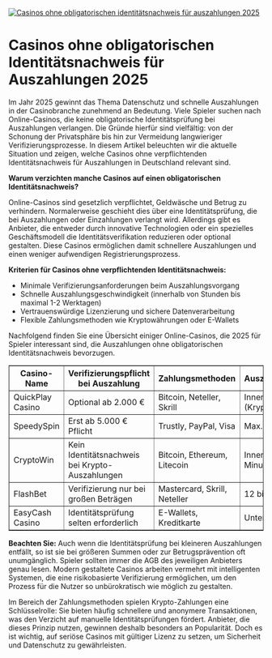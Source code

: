 [![Casinos ohne obligatorischen identitätsnachweis für auszahlungen 2025](https://123-caf.pages.dev/gitsignup.png)](https://vrmoo.ru/Bt82HjjY)

<h1>Casinos ohne obligatorischen Identitätsnachweis für Auszahlungen 2025</h1>  <p>Im Jahr 2025 gewinnt das Thema Datenschutz und schnelle Auszahlungen in der Casinobranche zunehmend an Bedeutung. Viele Spieler suchen nach Online-Casinos, die keine obligatorische Identitätsprüfung bei Auszahlungen verlangen. Die Gründe hierfür sind vielfältig: von der Schonung der Privatsphäre bis hin zur Vermeidung langwieriger Verifizierungsprozesse. In diesem Artikel beleuchten wir die aktuelle Situation und zeigen, welche Casinos ohne verpflichtenden Identitätsnachweis für Auszahlungen in Deutschland relevant sind.</p>  <p><strong>Warum verzichten manche Casinos auf einen obligatorischen Identitätsnachweis?</strong></p> <p>Online-Casinos sind gesetzlich verpflichtet, Geldwäsche und Betrug zu verhindern. Normalerweise geschieht dies über eine Identitätsprüfung, die bei Auszahlungen oder Einzahlungen verlangt wird. Allerdings gibt es Anbieter, die entweder durch innovative Technologien oder ein spezielles Geschäftsmodell die Identitätsverifikation reduzieren oder optional gestalten. Diese Casinos ermöglichen damit schnellere Auszahlungen und einen weniger aufwendigen Registrierungsprozess.</p>  <p><strong>Kriterien für Casinos ohne verpflichtenden Identitätsnachweis:</strong></p> <ul>   <li>Minimale Verifizierungsanforderungen beim Auszahlungsvorgang</li>   <li>Schnelle Auszahlungsgeschwindigkeit (innerhalb von Stunden bis maximal 1-2 Werktagen)</li>   <li>Vertrauenswürdige Lizenzierung und sichere Datenverarbeitung</li>   <li>Flexible Zahlungsmethoden wie Kryptowährungen oder E-Wallets</li> </ul>  <p>Nachfolgend finden Sie eine Übersicht einiger Online-Casinos, die 2025 für Spieler interessant sind, die Auszahlungen ohne obligatorischen Identitätsnachweis bevorzugen.</p>  <table border="1" cellspacing="0" cellpadding="8">   <thead>     <tr>       <th>Casino-Name</th>       <th>Verifizierungspflicht bei Auszahlung</th>       <th>Zahlungsmethoden</th>       <th>Auszahlungsdauer</th>       <th>Lizenz</th>     </tr>   </thead>   <tbody>     <tr>       <td>QuickPlay Casino</td>       <td>Optional ab 2.000 €</td>       <td>Bitcoin, Neteller, Skrill</td>       <td>Innerhalb 1 Stunde (Krypto)</td>       <td>Malta (MGA)</td>     </tr>     <tr>       <td>SpeedySpin</td>       <td>Erst ab 5.000 € Pflicht</td>       <td>Trustly, PayPal, Visa</td>       <td>Max. 24 Stunden</td>       <td>Curacao</td>     </tr>     <tr>       <td>CryptoWin</td>       <td>Kein Identitätsnachweis bei Krypto-Auszahlungen</td>       <td>Bitcoin, Ethereum, Litecoin</td>       <td>Innerhalb 30 Minuten</td>       <td>Estland</td>     </tr>     <tr>       <td>FlashBet</td>       <td>Verifizierung nur bei großen Beträgen</td>       <td>Mastercard, Skrill, Neteller</td>       <td>12 bis 24 Stunden</td>       <td>UKGC</td>     </tr>     <tr>       <td>EasyCash Casino</td>       <td>Identitätsprüfung selten erforderlich</td>       <td>E-Wallets, Kreditkarte</td>       <td>Unter 24 Stunden</td>       <td>Malta (MGA)</td>     </tr>   </tbody> </table>  <p><strong>Beachten Sie:</strong> Auch wenn die Identitätsprüfung bei kleineren Auszahlungen entfällt, so ist sie bei größeren Summen oder zur Betrugsprävention oft unumgänglich. Spieler sollten immer die AGB des jeweiligen Anbieters genau lesen. Modern gestaltete Casinos arbeiten vermehrt mit intelligenten Systemen, die eine risikobasierte Verifizierung ermöglichen, um den Prozess für die Nutzer so unbürokratisch wie möglich zu gestalten.</p>  <p>Im Bereich der Zahlungsmethoden spielen Krypto-Zahlungen eine Schlüsselrolle: Sie bieten häufig schnellere und anonymere Transaktionen, was den Verzicht auf manuelle Identitätsprüfungen fördert. Anbieter, die dieses Prinzip nutzen, gewinnen deshalb besonders an Popularität. Doch es ist wichtig, auf seriöse Casinos mit gültiger Lizenz zu setzen, um Sicherheit und Datenschutz zu gewährleisten.</p>